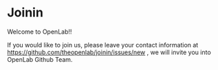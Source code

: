 # Joinin
Welcome to OpenLab!!

If you would like to join us, please leave your contact information at https://github.com/theopenlab/joinin/issues/new , we will invite you into OpenLab Github Team.

